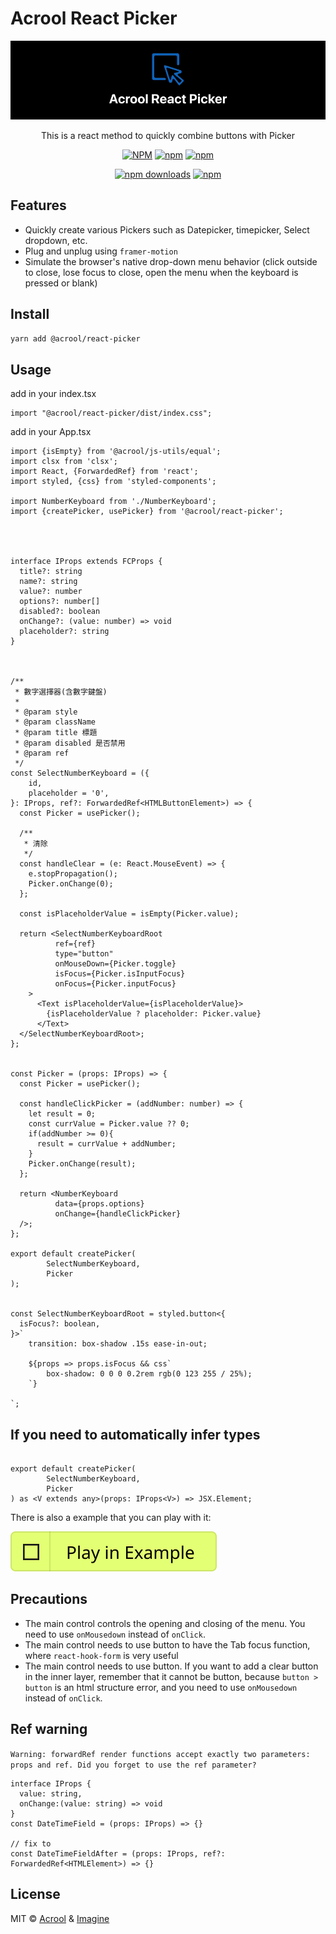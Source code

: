 # Acrool React Picker

<a href="https://acrool-react-picker.pages.dev/" title="Acrool React Picker - This is a react method to quickly combine buttons with Picker">
    <img src="https://raw.githubusercontent.com/acrool/acrool-react-picker/main/example/public/og.webp" alt="Acrool React Picker Logo"/>
</a>

<p align="center">
    This is a react method to quickly combine buttons with Picker
</p>

<div align="center">

[![NPM](https://img.shields.io/npm/v/@acrool/react-picker.svg?style=for-the-badge)](https://www.npmjs.com/package/@acrool/react-picker)
[![npm](https://img.shields.io/bundlejs/size/@acrool/react-picker?style=for-the-badge)](https://github.com/acrool/@acrool/react-picker/blob/main/LICENSE)
[![npm](https://img.shields.io/npm/l/@acrool/react-picker?style=for-the-badge)](https://github.com/acrool/react-picker/blob/main/LICENSE)

[![npm downloads](https://img.shields.io/npm/dm/@acrool/react-picker.svg?style=for-the-badge)](https://www.npmjs.com/package/@acrool/react-picker)
[![npm](https://img.shields.io/npm/dt/@acrool/react-picker.svg?style=for-the-badge)](https://www.npmjs.com/package/@acrool/react-picker)

</div>





## Features

- Quickly create various Pickers such as Datepicker, timepicker, Select dropdown, etc.
- Plug and unplug using `framer-motion`
- Simulate the browser's native drop-down menu behavior (click outside to close, lose focus to close, open the menu when the keyboard is pressed or blank)


## Install

```bash
yarn add @acrool/react-picker
```

## Usage

add in your index.tsx
```tst
import "@acrool/react-picker/dist/index.css";
```

add in your App.tsx


```tsx
import {isEmpty} from '@acrool/js-utils/equal';
import clsx from 'clsx';
import React, {ForwardedRef} from 'react';
import styled, {css} from 'styled-components';

import NumberKeyboard from './NumberKeyboard';
import {createPicker, usePicker} from '@acrool/react-picker';




interface IProps extends FCProps {
  title?: string
  name?: string
  value?: number
  options?: number[]
  disabled?: boolean
  onChange?: (value: number) => void
  placeholder?: string
}



/**
 * 數字選擇器(含數字鍵盤)
 *
 * @param style
 * @param className
 * @param title 標題
 * @param disabled 是否禁用
 * @param ref
 */
const SelectNumberKeyboard = ({
    id,
    placeholder = '0',
}: IProps, ref?: ForwardedRef<HTMLButtonElement>) => {
  const Picker = usePicker();

  /**
   * 清除
   */
  const handleClear = (e: React.MouseEvent) => {
    e.stopPropagation();
    Picker.onChange(0);
  };

  const isPlaceholderValue = isEmpty(Picker.value);

  return <SelectNumberKeyboardRoot
          ref={ref}
          type="button"
          onMouseDown={Picker.toggle}
          isFocus={Picker.isInputFocus}
          onFocus={Picker.inputFocus}
    >
      <Text isPlaceholderValue={isPlaceholderValue}>
        {isPlaceholderValue ? placeholder: Picker.value}
      </Text>
  </SelectNumberKeyboardRoot>;
};


const Picker = (props: IProps) => {
  const Picker = usePicker();

  const handleClickPicker = (addNumber: number) => {
    let result = 0;
    const currValue = Picker.value ?? 0;
    if(addNumber >= 0){
      result = currValue + addNumber;
    }
    Picker.onChange(result);
  };

  return <NumberKeyboard
          data={props.options}
          onChange={handleClickPicker}
  />;
};

export default createPicker(
        SelectNumberKeyboard,
        Picker
);


const SelectNumberKeyboardRoot = styled.button<{
  isFocus?: boolean,
}>`
    transition: box-shadow .15s ease-in-out;

    ${props => props.isFocus && css`
        box-shadow: 0 0 0 0.2rem rgb(0 123 255 / 25%);
    `}

`;
```


## If you need to automatically infer types

```tsx

export default createPicker(
        SelectNumberKeyboard,
        Picker
) as <V extends any>(props: IProps<V>) => JSX.Element;
```


There is also a example that you can play with it:

[![Play react-editext-example](https://raw.githubusercontent.com/acrool/acrool-react-picker/main/play-in-example-button.svg)](https://acrool-react-picker.pages.dev)


## Precautions

- The main control controls the opening and closing of the menu. You need to use `onMousedown` instead of `onClick`.
- The main control needs to use button to have the Tab focus function, where `react-hook-form` is very useful
- The main control needs to use button. If you want to add a clear button in the inner layer, remember that it cannot be button, because `button > button` is an html structure error, and you need to use `onMousedown` instead of `onClick`.


## Ref warning

`Warning: forwardRef render functions accept exactly two parameters: props and ref. Did you forget to use the ref parameter?`

```tsx
interface IProps {
  value: string, 
  onChange:(value: string) => void
}
const DateTimeField = (props: IProps) => {}

// fix to 
const DateTimeFieldAfter = (props: IProps, ref?: ForwardedRef<HTMLElement>) => {}
```


## License

MIT © [Acrool](https://github.com/acrool) & [Imagine](https://github.com/imagine10255)

